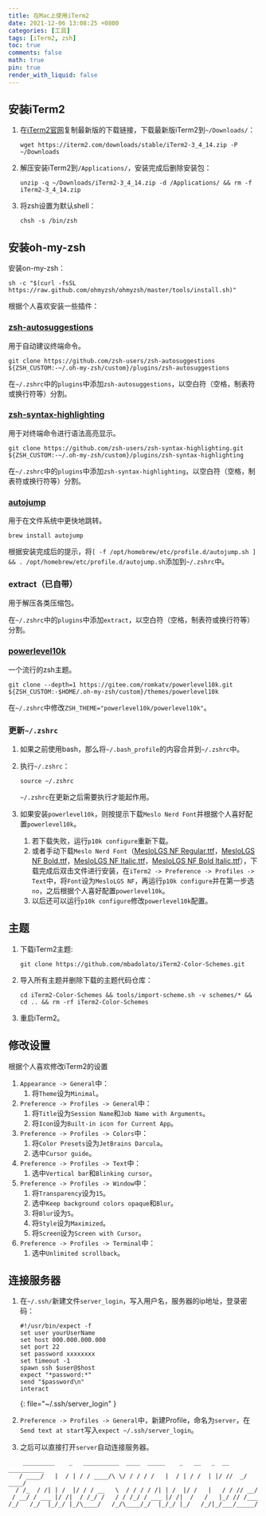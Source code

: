 ```yaml
---
title: 在Mac上使用iTerm2
date: 2021-12-06 13:08:25 +0800
categories: [工具]
tags: [iTerm2, zsh]
toc: true
comments: false
math: true
pin: true
render_with_liquid: false
---
```


## 安装iTerm2

1. 在[iTerm2官网](https://iterm2.com)复制最新版的下载链接，下载最新版iTerm2到`~/Downloads/`：

    ```shell
    wget https://iterm2.com/downloads/stable/iTerm2-3_4_14.zip -P ~/Downloads
    ```

2. 解压安装iTerm2到`/Applications/`，安装完成后删除安装包：

    ```shell
    unzip -q ~/Downloads/iTerm2-3_4_14.zip -d /Applications/ && rm -f iTerm2-3_4_14.zip
    ```

3. 将zsh设置为默认shell：

    ```shell
    chsh -s /bin/zsh
    ```

## 安装oh-my-zsh

安装on-my-zsh：

```shell
sh -c "$(curl -fsSL https://raw.github.com/ohmyzsh/ohmyzsh/master/tools/install.sh)"
```

根据个人喜欢安装一些插件：

### [zsh-autosuggestions](https://github.com/zsh-users/zsh-autosuggestions)

用于自动建议终端命令。

```shell
git clone https://github.com/zsh-users/zsh-autosuggestions ${ZSH_CUSTOM:-~/.oh-my-zsh/custom}/plugins/zsh-autosuggestions
```

在`~/.zshrc`中的`plugins`中添加`zsh-autosuggestions`，以空白符（空格，制表符或换行符等）分割。

### [zsh-syntax-highlighting](https://github.com/zsh-users/zsh-syntax-highlighting.git)

用于对终端命令进行语法高亮显示。

```shell
git clone https://github.com/zsh-users/zsh-syntax-highlighting.git ${ZSH_CUSTOM:-~/.oh-my-zsh/custom}/plugins/zsh-syntax-highlighting
```

在`~/.zshrc`中的`plugins`中添加`zsh-syntax-highlighting`，以空白符（空格，制表符或换行符等）分割。

### [autojump](https://github.com/wting/autojump)

用于在文件系统中更快地跳转。

```sheell
brew install autojump
```

根据安装完成后的提示，将`[ -f /opt/homebrew/etc/profile.d/autojump.sh ] && . /opt/homebrew/etc/profile.d/autojump.sh`添加到`~/.zshrc`中。

### extract（已自带）

用于解压各类压缩包。

在`~/.zshrc`中的`plugins`中添加`extract`，以空白符（空格，制表符或换行符等）分割。

### [powerlevel10k](https://gitee.com/romkatv/powerlevel10k.git)

一个流行的zsh主题。

```shell
git clone --depth=1 https://gitee.com/romkatv/powerlevel10k.git ${ZSH_CUSTOM:-$HOME/.oh-my-zsh/custom}/themes/powerlevel10k
```

在`~/.zshrc`中修改`ZSH_THEME="powerlevel10k/powerlevel10k"`。

### 更新`~/.zshrc`

1. 如果之前使用bash，那么将`~/.bash_profile`的内容合并到`~/.zshrc`中。
2. 执行`~/.zshrc`：

    ```shell
    source ~/.zshrc
    ```

    `~/.zshrc`在更新之后需要执行才能起作用。

3. 如果安装`powerlevel10k`，则按提示下载`Meslo Nerd Font`并根据个人喜好配置`powerlevel10k`。
    1. 若下载失败，运行`p10k configure`重新下载。
    2. 或者手动下载`Meslo Nerd Font`（[MesloLGS NF Regular.ttf](https://gitee.com/link?target=https%3A%2F%2Fgithub.com%2Fromkatv%2Fpowerlevel10k-media%2Fraw%2Fmaster%2FMesloLGS%2520NF%2520Regular.ttf)，[MesloLGS NF Bold.ttf](https://gitee.com/link?target=https%3A%2F%2Fgithub.com%2Fromkatv%2Fpowerlevel10k-media%2Fraw%2Fmaster%2FMesloLGS%2520NF%2520Bold.ttf)，[MesloLGS NF Italic.ttf](https://gitee.com/link?target=https%3A%2F%2Fgithub.com%2Fromkatv%2Fpowerlevel10k-media%2Fraw%2Fmaster%2FMesloLGS%2520NF%2520Italic.ttf)，[MesloLGS NF Bold Italic.ttf](https://gitee.com/link?target=https%3A%2F%2Fgithub.com%2Fromkatv%2Fpowerlevel10k-media%2Fraw%2Fmaster%2FMesloLGS%2520NF%2520Bold%2520Italic.ttf)），下载完成后双击文件进行安装，在`iTerm2 -> Preference -> Profiles -> Text`中，将`Font`设为`MesloLGS NF`，再运行`p10k configure`并在第一步选`no`，之后根据个人喜好配置`powerlevel10k`。
    3. 以后还可以运行`p10k configure`修改`powerlevel10k`配置。

## 主题

1. 下载iTerm2主题:

    ```shell
    git clone https://github.com/mbadolato/iTerm2-Color-Schemes.git
    ```

2. 导入所有主题并删除下载的主题代码仓库：

    ```shell
    cd iTerm2-Color-Schemes && tools/import-scheme.sh -v schemes/* && cd .. && rm -rf iTerm2-Color-Schemes
    ```

3. 重启iTerm2。

## 修改设置

根据个人喜欢修改iTerm2的设置

1. `Appearance -> General`中：
    1. 将`Theme`设为`Minimal`。
2. `Preference -> Profiles -> General`中：
    1. 将`Title`设为`Session Name`和`Job Name with Arguments`。
    2. 将`Icon`设为`Built-in icon for Current App`。
3. `Preference -> Profiles -> Colors`中：
    1. 将`Color Presets`设为`JetBrains Darcula`。
    2. 选中`Cursor guide`。
4. `Preference -> Profiles -> Text`中：
    1. 选中`Vertical bar`和`Blinking cursor`。
5. `Preference -> Profiles -> Window`中：
    1. 将`Transparency`设为`15`。
    2. 选中`Keep background colors opaque`和`Blur`。
    3. 将`Blur`设为`5`。
    4. 将`Style`设为`Maximized`。
    5. 将`Screen`设为`Screen with Cursor`。
6. `Preference -> Profiles -> Terminal`中：
    1. 选中`Unlimited scrollback`。

## 连接服务器

1. 在`~/.ssh/`新建文件`server_login`，写入用户名，服务器的ip地址，登录密码：

    ```shell
    #!/usr/bin/expect -f
    set user yourUserName
    set host 000.000.000.000
    set port 22
    set password xxxxxxxx
    set timeout -1
    spawn ssh $user@$host
    expect "*password:*"
    send "$password\n"
    interact
    ```
    {: file="~/.ssh/server_login" }

2. `Preference -> Profiles -> General`中，新建Profile，命名为`server`，在`Send text at start`写入`expect ~/.ssh/server_login`。
3. 之后可以直接打开`server`自动连接服务器。

```text
    _________    _   __________  ____  _____    _   __   _  __ __________
   / ____/   |  / | / / ____/\ \/ / / / /   |  / | / /  | |/ //  _/ ____/
  / /_  / /| | /  |/ / / __   \  / / / / /| | /  |/ /   |   / / // __/
 / __/ / ___ |/ /|  / /_/ /   / / /_/ / ___ |/ /|  /   /   |_/ // /___
/_/   /_/  |_/_/ |_/\____/   /_/\____/_/  |_/_/ |_/   /_/|_/___/_____/
```

